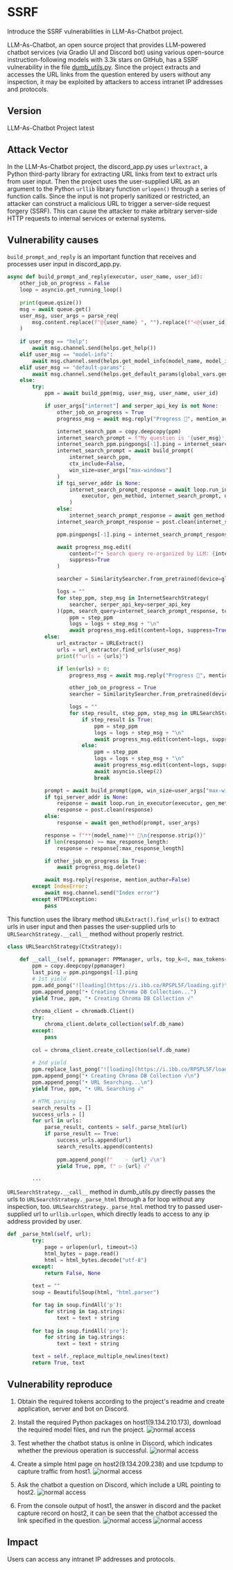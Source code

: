 # SSRF
Introduce the SSRF vulnerabilities in LLM-As-Chatbot project.

LLM-As-Chatbot, an open source project that provides LLM-powered chatbot services (via Gradio UI and Discord bot) using various open-source instruction-following models with 3.3k stars on GitHub, has a SSRF vulnerability in the file [dumb_utils.py](https://github.com/deep-diver/LLM-As-Chatbot/blob/99c2c03efececba39a633589775f77989f93deff/dumb_utils.py#L154). Since the project extracts and accesses the URL links from the question entered by users without any inspection, it may be exploited by attackers to access intranet IP addresses and protocols.


## Version
LLM-As-Chatbot Project latest

## Attack Vector
In the LLM-As-Chatbot project, the discord_app.py uses `urlextract`, a Python third-party library for extracting URL links from text to extract urls from user input. Then the project uses the user-supplied URL as an argument to the Python `urllib` library function `urlopen()` through a series of function calls. Since the input is not properly sanitized or restricted, an attacker can construct a malicious URL to trigger a server-side request forgery (SSRF). This can cause the attacker to make arbitrary server-side HTTP requests to internal services or external systems.

## Vulnerability causes
`build_prompt_and_reply` is an important function that receives and processes user input in discord_app.py.

```python
async def build_prompt_and_reply(executor, user_name, user_id):
    other_job_on_progress = False
    loop = asyncio.get_running_loop()
    
    print(queue.qsize())
    msg = await queue.get()
    user_msg, user_args = parse_req(
        msg.content.replace(f"@{user_name} ", "").replace(f"<@{user_id}> ", ""), global_vars.gen_config
    )
    
    if user_msg == "help":
        await msg.channel.send(helps.get_help())
    elif user_msg == "model-info":
        await msg.channel.send(helps.get_model_info(model_name, model_info))
    elif user_msg == "default-params":
        await msg.channel.send(helps.get_default_params(global_vars.gen_config, user_args["max-windows"]))
    else:
        try:
            ppm = await build_ppm(msg, user_msg, user_name, user_id)

            if user_args["internet"] and serper_api_key is not None:
                other_job_on_progress = True
                progress_msg = await msg.reply("Progress 🚧", mention_author=False)

                internet_search_ppm = copy.deepcopy(ppm)
                internet_search_prompt = f"My question is '{user_msg}'. Based on the conversation history, give me an appropriate query to answer my question for google search. You should not say more than query. You should not say any words except the query."
                internet_search_ppm.pingpongs[-1].ping = internet_search_prompt
                internet_search_prompt = await build_prompt(
                    internet_search_ppm, 
                    ctx_include=False,
                    win_size=user_args["max-windows"]
                )
                if tgi_server_addr is None:
                    internet_search_prompt_response = await loop.run_in_executor(
                        executor, gen_method, internet_search_prompt, user_args
                    )
                else:
                    internet_search_prompt_response = await gen_method(internet_search_prompt, user_args)
                internet_search_prompt_response = post.clean(internet_search_prompt_response)

                ppm.pingpongs[-1].ping = internet_search_prompt_response

                await progress_msg.edit(
                    content=f"• Search query re-organized by LLM: {internet_search_prompt_response}", 
                    suppress=True
                )

                searcher = SimilaritySearcher.from_pretrained(device=global_vars.device)

                logs = ""
                for step_ppm, step_msg in InternetSearchStrategy(
                    searcher, serper_api_key=serper_api_key
                )(ppm, search_query=internet_search_prompt_response, top_k=8):
                    ppm = step_ppm
                    logs = logs + step_msg + "\n"
                    await progress_msg.edit(content=logs, suppress=True)
            else:
                url_extractor = URLExtract()
                urls = url_extractor.find_urls(user_msg)
                print(f"urls = {urls}")

                if len(urls) > 0:
                    progress_msg = await msg.reply("Progress 🚧", mention_author=False)

                    other_job_on_progress = True
                    searcher = SimilaritySearcher.from_pretrained(device=global_vars.device)

                    logs = ""
                    for step_result, step_ppm, step_msg in URLSearchStrategy(searcher)(ppm, urls, top_k=8):
                        if step_result is True:
                            ppm = step_ppm
                            logs = logs + step_msg + "\n"
                            await progress_msg.edit(content=logs, suppress=True)
                        else:
                            ppm = step_ppm
                            logs = logs + step_msg + "\n"
                            await progress_msg.edit(content=logs, suppress=True)
                            await asyncio.sleep(2)
                            break

            prompt = await build_prompt(ppm, win_size=user_args["max-windows"])
            if tgi_server_addr is None:
                response = await loop.run_in_executor(executor, gen_method, prompt, user_args)
                response = post.clean(response)
            else:
                response = await gen_method(prompt, user_args)

            response = f"**{model_name}** 💬\n{response.strip()}"
            if len(response) >= max_response_length:
                response = response[:max_response_length]

            if other_job_on_progress is True:
                await progress_msg.delete()

            await msg.reply(response, mention_author=False)
        except IndexError:
            await msg.channel.send("Index error")
        except HTTPException:
            pass
```

This function uses the library method `URLExtract().find_urls()` to extract urls in user input and then passes the user-supplied urls to `URLSearchStrategy.__call__` method without properly restrict. 

```python
class URLSearchStrategy(CtxStrategy):
        
    def __call__(self, ppmanager: PPManager, urls, top_k=8, max_tokens=1024, keep_original=False):
        ppm = copy.deepcopy(ppmanager)
        last_ping = ppm.pingpongs[-1].ping
        # 1st yield
        ppm.add_pong("![loading](https://i.ibb.co/RPSPL5F/loading.gif)\n")
        ppm.append_pong("• Creating Chroma DB Collection...")
        yield True, ppm, "• Creating Chroma DB Collection √"
        
        chroma_client = chromadb.Client()
        try:
            chroma_client.delete_collection(self.db_name)
        except:
            pass
        
        col = chroma_client.create_collection(self.db_name)
        
        # 2nd yield
        ppm.replace_last_pong("![loading](https://i.ibb.co/RPSPL5F/loading.gif)\n")
        ppm.append_pong("• Creating Chroma DB Collection √\n")
        ppm.append_pong("• URL Searching...\n")
        yield True, ppm, "• URL Searching √"

        # HTML parsing
        search_results = []
        success_urls = []
        for url in urls:
            parse_result, contents = self._parse_html(url)
            if parse_result == True:
                success_urls.append(url)
                search_results.append(contents)
                
                ppm.append_pong(f"    - {url} √\n")
                yield True, ppm, f" ▷ {url} √"

        ...
```

`URLSearchStrategy.__call__` method in dumb_utils.py directly passes the urls to `URLSearchStrategy._parse_html` through a for loop without any inspection, too. `URLSearchStrategy._parse_html` method try to passed user-supplied url to `urllib.urlopen`, which directly leads to access to any ip address provided by user.

```python
def _parse_html(self, url):
        try: 
            page = urlopen(url, timeout=5)
            html_bytes = page.read()
            html = html_bytes.decode("utf-8")
        except:
            return False, None
        
        text = ""
        soup = BeautifulSoup(html, "html.parser")

        for tag in soup.findAll('p'):
            for string in tag.strings:
                text = text + string
                
        for tag in soup.findAll('pre'):
            for string in tag.strings:
                text = text + string

        text = self._replace_multiple_newlines(text)
        return True, text
```

## Vulnerability reproduce

1. Obtain the required tokens according to the project's readme and create application, server and bot on Discord.


2. Install the required Python packages on host1(9.134.210.173), download the required model files, and run the project.
![normal access](https://github.com/DYX217/SSRF/blob/main/images/1.png)

3. Test whether the chatbot status is online in Discord, which indicates whether the previous operation is successful.
![normal access](https://github.com/DYX217/SSRF/blob/main/images/2.png)

4. Create a simple html page on host2(9.134.209.238) and use tcpdump to capture traffic from host1.
![normal access](https://github.com/DYX217/SSRF/blob/main/images/3.png)

5. Ask the chatbot a question on Discord, which include a URL pointing to host2.
![normal access](https://github.com/DYX217/SSRF/blob/main/images/4.png)

6. From the console output of host1, the answer in discord and the packet capture record on host2, it can be seen that the chatbot accessed the link specified in the question.
![normal access](https://github.com/DYX217/SSRF/blob/main/images/5.png)
![normal access](https://github.com/DYX217/SSRF/blob/main/images/6.png)

## Impact

Users can access any intranet IP addresses and protocols.
